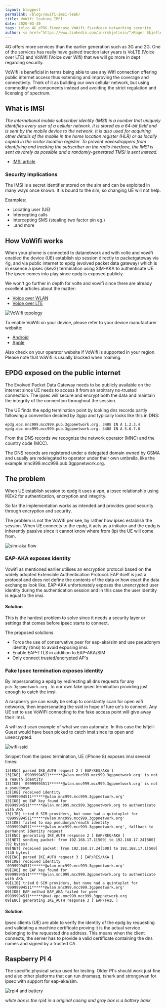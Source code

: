 ```yaml
---
layout: blogpost
permalink: /blog/vowifi-imsi-leak/
title: VoWifi leaking IMSI
date: 2020-03-30
tags: telco 4G ePDG.fixedcase VoWifi.fixedcase networking security
author: <a href="https://www.linkedin.com/in/rskjetlein/">Roger Skjetlein</a>
---
```


4G offers more services than the earlier generation such as 3G and 2G. One of
the services has really have gained traction later years is VoLTE (Voice
over LTE) and VoWifi (Voice over Wifi) that we will go more in dept regarding security.

VoWifi is beneficial in terms being able to use any Wifi connection offering public
internet access thus extending and improving the coverage and connectivity.
Think of it as building our own cellular network, but
using commodity wifi components instead and avoiding the strict regulation and
licensing of spectrum.

## What is IMSI
*The international mobile subscriber identity (IMSI) is a number that uniquely
identifies every user of a cellular network. It is stored as a 64-bit field
and is sent by the mobile device to the network. It is also used for acquiring
other details of the mobile in the home location register (HLR) or as locally
copied in the visitor location register. To prevent eavesdroppers from
identifying and tracking the subscriber on the radio interface, the IMSI is sent
as rarely as possible and a randomly-generated TMSI is sent instead.*

* [IMSI article](https://en.wikipedia.org/wiki/International_mobile_subscriber_identity)

### Security implications
The IMSI is a secret identifier stored on the sim and can be exploited in many
ways once known. It is bound to the sim, so changing UE will not help.

Examples:
* Locating user (UE)
* Intercepting calls
* Intercepting SMS (stealing two factor pin eg.)
* ..and more

## How VoWifi works
When your phone is connected to datanetwork and with volte and vowifi enabled
the device (UE) establish sip session directly to packetgateway via 4g, and via
public internet to epdg (evolved packet data gateway) which is in essence a
ipsec (ikev2) termination using SIM-AKA to authenticate UE. The ipsec comes into
play since epdg is exposed publicly.

We won't go further in depth for volte and vowifi since there are already
excellent articles about the matter:
* [Voice over WLAN](https://en.wikipedia.org/wiki/Voice_over_WLAN)
* [Voice over LTE](https://en.wikipedia.org/wiki/Voice_over_LTE)

![VoWifi topology](/img/blog/vowifi-imsi-leak/vowifi.jpg)

To enable VoWifi on your device, please refer to your device manufacturer website:

* [Android](https://support.google.com/phoneapp/answer/2811843?hl=en)
* [Apple](https://support.apple.com/en-in/HT203032)

Also check on your operator website if VoWifi is supported in your region. Please note that VoWifi is usually blocked when roaming.


## EPDG exposed on the public internet
The Evolved Packet Data Gateway needs to be publicly available on the internet
since UE needs to access it from an arbitrary no-trusted connection. The ipsec
will secure and encrypt both the data and maintain the integrity of the
connection throughout the session.

The UE finds the epdg termination point by looking dns records partly following
a convention decided by 3gpp and typically looks like this in DNS:

```
epdg.epc.mnc999.mcc999.pub.3gppnetwork.org. 3488 IN A 1.2.3.4
epdg.epc.mnc999.mcc999.pub.3gppnetwork.org. 3488 IN A 5.6.7.8
```

From the DNS records we recognize the network operator (MNC) and the
country code (MCC).

The DNS records are registered under a delegated domain owned by GSMA and
usually are redelegated to operator under their own umbrella, like the example
mnc999.mcc999.pub.3gppnetwork.org.

## The problem
When UE establish session to epdg it uses a vpn, a ipsec relationship using
IKEv2 for authentication, encryption and integrity.

So far the implementation works as intended and provides good security through
encryption and security.

The problem is not the VoWifi per see, by rather how ipsec establish the
session. When UE connects to the epdg, it acts as a initiator and the epdg is
inherently passive since it cannot know where from (ip) the UE will come from.

![sim-aka flow](/img/blog/vowifi-imsi-leak/sim-aka.png)

### EAP-AKA exposes identity
Vowifi as mentioned earlier utilises an encryption protocol based on the widely
adopted Extensible Authentication Protocol. EAP itself is just a protocol and
does not define the contents of the data or how exact the data exchanges look
like. EAP-AKA unfortunately exposes the unencrypted user identity during
the authentication session and in this case the user identity is equal to the
imsi.

#### Solution
This is the hardest problem to solve since it needs a security layer or settings
that comes before ipsec starts to connect.

The proposed solutions
* Force the use of conservative peer for eap-aka/sim
and use pseudonym identity (tmsi) to avoid exposing imsi.
* Enable EAP-TTLS in addition to EAP-AKA/SIM
* Only connect trusted/encrypted AP's

### Fake Ipsec termination exposes identity
By impersonating a epdg by redirecting all dns requests for any
`pub.3gppnetwork.org.` to our own fake ipsec termination providing just enough
to catch the imsi.

A raspberry pie can easily be setup to constantly scan for open wifi networks,
then impersonating the ssid in hope of lure ue's to connect. Any UE set to use
VoWiFi connecting to the fake access point will give away their imsi.

A wifi ssid scan example of what we can automate. In this case the Isfjell-Guest
would have been picked to catch imsi since its open and unencrypted:

![wifi-ssid](/img/blog/vowifi-imsi-leak/wlan-ssid.png)

Snippet from the ipsec termination, UE (iPhone 8) exposes imsi several times:
```
13[ENC] parsed IKE_AUTH request 2 [ EAP/RES/AKA ]
13[IKE] '09999994511******@wlan.mnc999.mcc999.3gppnetwork.org' is not a reauth identity
13[IKE] '09999994511******@wlan.mnc999.mcc999.3gppnetwork.org' is not a pseudonym
13[IKE] received identity '09999994511******@wlan.mnc999.mcc999.3gppnetwork.org'
13[IKE] no EAP key found for 09999994511******@wlan.mnc999.mcc999.3gppnetwork.org to authenticate with AKA
13[LIB] tried 0 SIM providers, but none had a quintuplet for '09999994511******@wlan.mnc999.mcc999.3gppnetwork.org'
13[IKE] failed to map pseudonym/reauth identity '09999994511******@wlan.mnc999.mcc999.3gppnetwork.org', fallback to permanent identity request
13[ENC] generating IKE_AUTH response 2 [ EAP/REQ/AKA ]
13[NET] sending packet: from 192.168.17.1[500] to 192.168.17.24[500] (92 bytes)
09[NET] received packet: from 192.168.17.24[500] to 192.168.17.1[500] (140 bytes)
09[ENC] parsed IKE_AUTH request 3 [ EAP/RES/AKA ]
09[IKE] received identity '09999994511******@wlan.mnc999.mcc999.3gppnetwork.org'
09[IKE] no EAP key found for 09999994511******@wlan.mnc999.mcc999.3gppnetwork.org to authenticate with AKA
09[LIB] tried 0 SIM providers, but none had a quintuplet for '09999994511******@wlan.mnc999.mcc999.3gppnetwork.org'
09[IKE] EAP method EAP_AKA failed for peer 09999994511******@nai.epc.mnc999.mcc999.3gppnetwork.org
09[ENC] generating IKE_AUTH response 3 [ EAP/FAIL ]
```

#### Solution
Ipsec clients (UE) are able to verify the identity of the epdg by requesting
and validating a machine certificate proving it is the actual service belonging
to the requested dns address. This means when the client connects, the server
has to provide a valid certificate containing the dns names and signed by a
trusted CA.

## Raspberry PI 4

The specific physical setup used for testing. Older PI's should work just fine and also
other platforms that can run dnsmasq, tshark and strongswan for ipsec with
support for eap-aka/sim.

![rpi4 and battery](/img/blog/vowifi-imsi-leak/rpi4-batt.jpg)

*white box is the rpi4 in a original casing and gray box is a battery bank*
